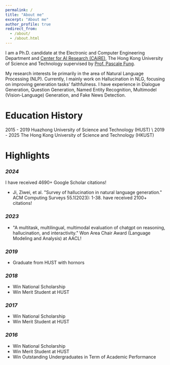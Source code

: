 ```yaml
---
permalink: /
title: "About me"
excerpt: "About me"
author_profile: true
redirect_from: 
  - /about/
  - /about.html
---
```


I am a Ph.D. candidate at the Electronic and Computer Engineering Department and [Center for AI Research (CAiRE)](https://caire.ust.hk), The Hong Kong University of Science and Technology supervised by [Prof. Pascale Fung](https://pascale.home.ece.ust.hk). 

My research interests lie primarily in the area of Natural Language Processing (NLP). Currently, I mainly work on Hallucination in NLG, focusing on improving generation tasks' faithfulness. I have experience in Dialogue Generation, Question Generation, Named Entity Recognition, Multimodel (Vision-Language) Generation, and Fake News Detection.

Education History
======
2015 - 2019     Huazhong University of Science and Technology (HUST) \\
2019 - 2025     The Hong Kong University of Science and Technology (HKUST)

Highlights
======
### *2024*
I have received 4690+ Google Scholar citations!
+ Ji, Ziwei, et al. "Survey of hallucination in natural language generation." ACM Computing Surveys 55.1(2023): 1-38. have received 2100+ citations!
### *2023*
+ "A multitask, multilingual, multimodal evaluation of chatgpt on reasoning, hallucination, and interactivity." Won Area Chair Award (Language Modeling and Analysis) at AACL!
### *2019*
+ Graduate from HUST with hornors
### *2018*
+ Win National Scholarship
+ Win Merit Student at HUST
### *2017*
+ Win National Scholarship
+ Win Merit Student at HUST
### *2016*
+ Win National Scholarship
+ Win Merit Student at HUST
+ Win Outstanding Undergraduates in Term of Academic Performance
